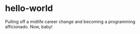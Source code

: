 # hello-world

Pulling off a midlife career change and becoming a programming afficionado. Now, baby!
